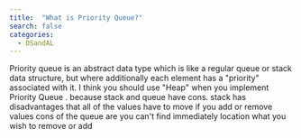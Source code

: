 ```yaml
---
title:  "What is Priority Queue?"
search: false
categories: 
  - DSandAL
---
```



Priority queue is an abstract data type which is like a regular queue or stack data structure, but where additionally each element has a "priority" associated with it.
I think you should use "Heap" when you implement Priority Queue . because stack and queue have cons.
stack has disadvantages that all of the values have to move if you add or remove values
cons of the queue are you can't find immediately location what you wish to remove or add